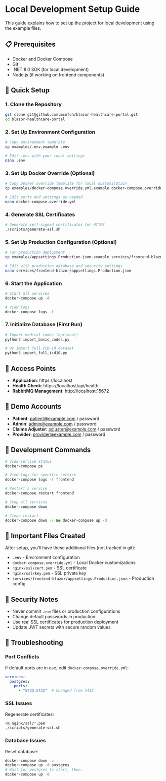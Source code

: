 # Local Development Setup Guide

This guide explains how to set up the project for local development using the example files.

## 📋 Prerequisites

- Docker and Docker Compose
- Git
- .NET 8.0 SDK (for local development)
- Node.js (if working on frontend components)

## 🚀 Quick Setup

### 1. Clone the Repository
```bash
git clone git@github.com:mcnfch/blazor-healthcare-portal.git
cd blazor-healthcare-portal
```

### 2. Set Up Environment Configuration
```bash
# Copy environment template
cp examples/.env.example .env

# Edit .env with your local settings
nano .env
```

### 3. Set Up Docker Override (Optional)
```bash
# Copy Docker override template for local customization
cp examples/docker-compose.override.yml.example docker-compose.override.yml

# Edit ports and settings as needed
nano docker-compose.override.yml
```

### 4. Generate SSL Certificates
```bash
# Generate self-signed certificates for HTTPS
./scripts/generate-ssl.sh
```

### 5. Set Up Production Configuration (Optional)
```bash
# For production deployment
cp examples/appsettings.Production.json.example services/frontend-blazor/appsettings.Production.json

# Edit with production database and security settings
nano services/frontend-blazor/appsettings.Production.json
```

### 6. Start the Application
```bash
# Start all services
docker-compose up -d

# View logs
docker-compose logs -f
```

### 7. Initialize Database (First Run)
```bash
# Import medical codes (optional)
python3 import_basic_codes.py

# Or import full ICD-10 dataset
python3 import_full_icd10.py
```

## 🔗 Access Points

- **Application**: https://localhost
- **Health Check**: https://localhost/api/health
- **RabbitMQ Management**: http://localhost:15672

## 👤 Demo Accounts

- **Patient**: patient@example.com / password
- **Admin**: admin@example.com / password
- **Claims Adjuster**: adjuster@example.com / password
- **Provider**: provider@example.com / password

## 🔧 Development Commands

```bash
# View service status
docker-compose ps

# View logs for specific service
docker-compose logs -f frontend

# Restart a service
docker-compose restart frontend

# Stop all services
docker-compose down

# Clean restart
docker-compose down -v && docker-compose up -d
```

## 📁 Important Files Created

After setup, you'll have these additional files (not tracked in git):

- `.env` - Environment configuration
- `docker-compose.override.yml` - Local Docker customizations  
- `nginx/ssl/cert.pem` - SSL certificate
- `nginx/ssl/key.pem` - SSL private key
- `services/frontend-blazor/appsettings.Production.json` - Production config

## 🚨 Security Notes

- Never commit `.env` files or production configurations
- Change default passwords in production
- Use real SSL certificates for production deployment
- Update JWT secrets with secure random values

## 🐛 Troubleshooting

### Port Conflicts
If default ports are in use, edit `docker-compose.override.yml`:
```yaml
services:
  postgres:
    ports:
      - "5433:5432"  # Changed from 5432
```

### SSL Issues
Regenerate certificates:
```bash
rm nginx/ssl/*.pem
./scripts/generate-ssl.sh
```

### Database Issues
Reset database:
```bash
docker-compose down -v
docker-compose up -d postgres
# Wait for postgres to start, then:
docker-compose up -d
```